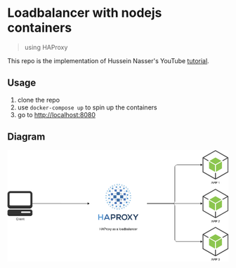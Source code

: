 # Loadbalancer with nodejs containers

> using HAProxy

This repo is the implementation of Hussein Nasser's YouTube [tutorial](https://youtu.be/9sAg7RooEDc).

## Usage

1. clone the repo
1. use `docker-compose up` to spin up the containers
1. go to [http://localhost:8080](http://localhost:8080/who)

## Diagram

<p align="center">
  <img alt="Diagram" src="./diagram.png">
</p>
